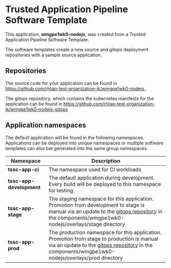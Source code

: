 # Trusted Application Pipeline Software Template

This application, **wmgpe1wk0-nodejs**, was created from a Trusted Application Pipeline Software Template.

The software templates create a new source and gitops deployment repositories with a sample source application. 

## Repositories

The source code for your application can be found in [https://github.com/rhtap-test-organization-jk/wmgpe1wk0-nodejs ](https://github.com/rhtap-test-organization-jk/wmgpe1wk0-nodejs ).
 
The gitops repository, which contains the kubernetes manifests for the application can be found in 
[https://github.com/rhtap-test-organization-jk/wmgpe1wk0-nodejs-gitops ](https://github.com/rhtap-test-organization-jk/wmgpe1wk0-nodejs-gitops ) 

## Application namespaces 

The default application will be found in the following namespaces. Applications can be deployed into unique namespaces or multiple software templates can also bet generated into the same group namespaces.  

|  Namespace   |  Description   |  
| -------- | -------- |
| **tssc-app-ci** | The namespace used for CI workloads |
| **tssc-app-development** | The default application during development. Every build will be deployed to this namespace for testing. |
| **tssc-app-stage** | The staging namespace for this application. Promotion from development to stage is manual via an update to the [gitops repository](https://github.com/rhtap-test-organization-jk/wmgpe1wk0-nodejs-gitops ) in the components/wmgpe1wk0-nodejs/overlays/stage directory |
| **tssc-app-prod** | The production namespace for this application. Promotion from stage to production is manual via an update to the [gitops repository](https://github.com/rhtap-test-organization-jk/wmgpe1wk0-nodejs-gitops ) in the components/wmgpe1wk0-nodejs/overlays/prod directory |